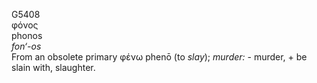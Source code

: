 G5408  
φόνος  
phonos  
*fon‘-os*  
From an obsolete primary φένω phenō (to *slay*); *murder:* - murder, +
be slain with, slaughter.  
